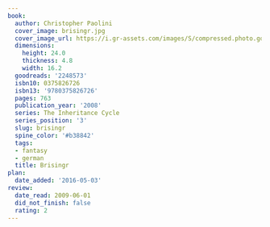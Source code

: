 ```yaml
---
book:
  author: Christopher Paolini
  cover_image: brisingr.jpg
  cover_image_url: https://i.gr-assets.com/images/S/compressed.photo.goodreads.com/books/1391443970l/2248573.jpg
  dimensions:
    height: 24.0
    thickness: 4.8
    width: 16.2
  goodreads: '2248573'
  isbn10: 0375826726
  isbn13: '9780375826726'
  pages: 763
  publication_year: '2008'
  series: The Inheritance Cycle
  series_position: '3'
  slug: brisingr
  spine_color: '#b38842'
  tags:
  - fantasy
  - german
  title: Brisingr
plan:
  date_added: '2016-05-03'
review:
  date_read: 2009-06-01
  did_not_finish: false
  rating: 2
---
```

